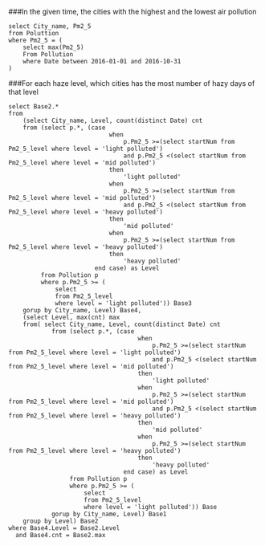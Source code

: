 ###In the given time, the cities with the highest and the lowest air pollution 

	select City_name, Pm2_5 
	from Poluttion
	where Pm2_5 = (
		select max(Pm2_5)
		From Pollution
	    where Date between 2016-01-01 and 2016-10-31
	)

###For each haze level, which cities has the most number of hazy days of that level

	select Base2.*
	from 
		(select City_name, Level, count(distinct Date) cnt
		from (select p.*, (case 
								when 
									p.Pm2_5 >=(select startNum from Pm2_5_level where level = 'light polluted') 
									and p.Pm2_5 <(select startNum from Pm2_5_level where level = 'mid polluted')
								then
									'light polluted'
								when
									p.Pm2_5 >=(select startNum from Pm2_5_level where level = 'mid polluted') 
									and p.Pm2_5 <(select startNum from Pm2_5_level where level = 'heavy polluted')
								then
									'mid polluted'
								when
									p.Pm2_5 >=(select startNum from Pm2_5_level where level = 'heavy polluted')
								then
									'heavy polluted'
							end case) as Level 
			 from Pollution p
			 where p.Pm2_5 >= (
				 select 
				 from Pm2_5_level
				 where level = 'light polluted')) Base3
		gorup by City_name, Level) Base4, 
		(select Level, max(cnt) max
		from( select City_name, Level, count(distinct Date) cnt
				from (select p.*, (case 
										when 
											p.Pm2_5 >=(select startNum from Pm2_5_level where level = 'light polluted') 
											and p.Pm2_5 <(select startNum from Pm2_5_level where level = 'mid polluted')
										then
											'light polluted'
										when
											p.Pm2_5 >=(select startNum from Pm2_5_level where level = 'mid polluted') 
											and p.Pm2_5 <(select startNum from Pm2_5_level where level = 'heavy polluted')
										then
											'mid polluted'
										when
											p.Pm2_5 >=(select startNum from Pm2_5_level where level = 'heavy polluted')
										then
											'heavy polluted'
									end case) as Level
					 from Pollution p
					 where p.Pm2_5 >= (
						 select 
						 from Pm2_5_level
						 where level = 'light polluted')) Base
				gorup by City_name, Level) Base1
		group by Level) Base2
	where Base4.Level = Base2.Level 
	  and Base4.cnt = Base2.max


